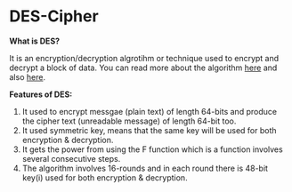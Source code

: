 # DES-Cipher
**What is DES?** 

It is an encryption/decryption algrotihm or technique used to encrypt and decrypt a block of data. You can read more about the algorithm [here](http://page.math.tu-berlin.de/~kant/teaching/hess/krypto-ws2006/des.htm) and also [here](http://www.umsl.edu/~siegelj/information_theory/projects/des.netau.net/Dataencryptionalgorithm.html).


**Features of DES:**

1. It used to encrypt messgae (plain text) of length 64-bits and produce the cipher text (unreadable message) of length 64-bit too.<br>
2. It used symmetric key, means that the same key will be used for both encryption & decryption. <br>
3. It gets the power from using the F function which is a function involves several consecutive steps.<br>
4. The algorithm involves 16-rounds and in each round there is 48-bit key(i) used for both encryption & decryption. 
